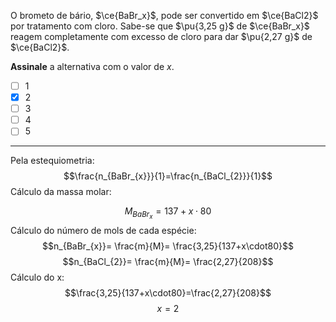 O brometo de bário, $\ce{BaBr_x}$, pode ser convertido em $\ce{BaCl2}$ por tratamento com cloro. Sabe-se que $\pu{3,25 g}$ de $\ce{BaBr_x}$ reagem completamente com excesso de cloro para dar $\pu{2,27 g}$ de $\ce{BaCl2}$.

**Assinale** a alternativa com o valor de $x$.

- [ ] $1$
- [x] $2$
- [ ] $3$
- [ ] $4$
- [ ] $5$

---

Pela estequiometria:
$$\frac{n_{BaBr_{x}}}{1}=\frac{n_{BaCl_{2}}}{1}$$
Cálculo da massa molar:

$$M_{BaBr_{x}}=137+x\cdot80 $$
Cálculo do número de mols de cada espécie:
$$n_{BaBr_{x}}= \frac{m}{M}= \frac{3,25}{137+x\cdot80}$$
$$n_{BaCl_{2}}= \frac{m}{M}= \frac{2,27}{208}$$
Cálculo do x:
$$\frac{3,25}{137+x\cdot80}=\frac{2,27}{208}$$
$$x=2$$

